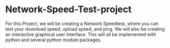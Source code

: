 # Network-Speed-Test-project

For this Project, we will be creating a Network Speedtest, where you can test your download speed, upload speed, and ping. We will also be creating an interactive graphical user interface. This will all be implemented with python and several python module packages.
